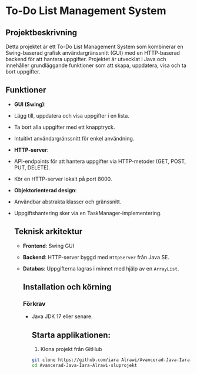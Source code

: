 # To-Do List Management System

## Projektbeskrivning
Detta projektet är ett To-Do List Management System som kombinerar en Swing-baserad grafisk användargränssnitt (GUI) med en HTTP-baserad backend för att hantera uppgifter. Projektet är utvecklat i Java och innehåller grundläggande funktioner som att skapa, uppdatera, visa och ta bort uppgifter.

## Funktioner
- **GUI (Swing)**:
- Lägg till, uppdatera och visa uppgifter i en lista.
- Ta bort alla uppgifter med ett knapptryck.
- Intuitivt användargränssnitt för enkel användning.

- **HTTP-server**:
- API-endpoints för att hantera uppgifter via HTTP-metoder (GET, POST, PUT, DELETE).
- Kör en HTTP-server lokalt på port 8000.

- **Objektorienterad design**:
- Användbar abstrakta klasser och gränssnitt.
- Uppgiftshantering sker via en TaskManager-implementering.

  ## Teknisk arkitektur
  - **Frontend**: Swing GUI
  - **Backend**: HTTP-server byggd med `HttpServer` från Java SE.
  - **Databas**: Uppgifterna lagras i minnet med hjälp av en `ArrayList`.
 
    ## Installation och körning
    ### Förkrav
    - Java JDK 17 eller senare.
   
      ## Starta applikationen:
      1. Klona projekt från GitHub
        ```bash
        git clone https://github.com/iara Alrawi/Avancerad-Java-Iara-Alrawi-slutprojekt
        cd Avancerad-Java-Iara-Alrawi-sluprojekt  
